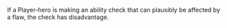 If a Player-hero is making an ability check that can plausibly be affected by a flaw, the check has disadvantage.